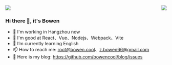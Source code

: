 <div>
<img src="https://github-readme-stats.vercel.app/api?username=bowencool&show_icons=true&count_private=true">
<img align="right" src="https://github-readme-stats.vercel.app/api/top-langs/?username=bowencool">
</div>

### Hi there 👋, it's Bowen

- 🔭 I'm working in Hangzhou now 
- 🦄 I'm good at React、Vue、Nodejs、Webpack、Vite
- 🌱 I’m currently learning English
- 📫 How to reach me: <root@bowen.cool>、<z.bowen66@gmail.com>
- 🔗 Here is my blog: <https://github.com/bowencool/blog/issues>

<!-- - 😄 Pronouns: ... -->
<!-- - 👯 I’m looking to collaborate on ... -->
<!-- - 🤔 I’m looking for help with ... -->
<!-- - 💬 Ask me about ... -->
<!--
[![Readme Card](https://github-readme-stats.vercel.app/api/pin/?username=anuraghazra&repo=github-readme-stats)](https://github.com/anuraghazra/github-readme-stats)
-->
